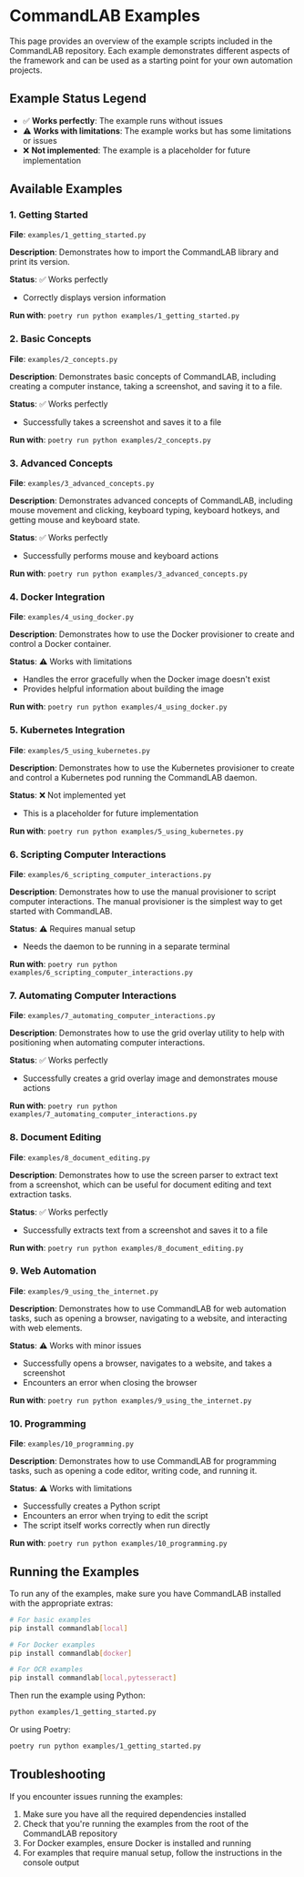 # CommandLAB Examples

This page provides an overview of the example scripts included in the CommandLAB repository. Each example demonstrates different aspects of the framework and can be used as a starting point for your own automation projects.

## Example Status Legend

- ✅ **Works perfectly**: The example runs without issues
- ⚠️ **Works with limitations**: The example works but has some limitations or issues
- ❌ **Not implemented**: The example is a placeholder for future implementation

## Available Examples

### 1. Getting Started

**File**: `examples/1_getting_started.py`

**Description**: Demonstrates how to import the CommandLAB library and print its version.

**Status**: ✅ Works perfectly
- Correctly displays version information

**Run with**: `poetry run python examples/1_getting_started.py`

### 2. Basic Concepts

**File**: `examples/2_concepts.py`

**Description**: Demonstrates basic concepts of CommandLAB, including creating a computer instance, taking a screenshot, and saving it to a file.

**Status**: ✅ Works perfectly
- Successfully takes a screenshot and saves it to a file

**Run with**: `poetry run python examples/2_concepts.py`

### 3. Advanced Concepts

**File**: `examples/3_advanced_concepts.py`

**Description**: Demonstrates advanced concepts of CommandLAB, including mouse movement and clicking, keyboard typing, keyboard hotkeys, and getting mouse and keyboard state.

**Status**: ✅ Works perfectly
- Successfully performs mouse and keyboard actions

**Run with**: `poetry run python examples/3_advanced_concepts.py`

### 4. Docker Integration

**File**: `examples/4_using_docker.py`

**Description**: Demonstrates how to use the Docker provisioner to create and control a Docker container.

**Status**: ⚠️ Works with limitations
- Handles the error gracefully when the Docker image doesn't exist
- Provides helpful information about building the image

**Run with**: `poetry run python examples/4_using_docker.py`

### 5. Kubernetes Integration

**File**: `examples/5_using_kubernetes.py`

**Description**: Demonstrates how to use the Kubernetes provisioner to create and control a Kubernetes pod running the CommandLAB daemon.

**Status**: ❌ Not implemented yet
- This is a placeholder for future implementation

**Run with**: `poetry run python examples/5_using_kubernetes.py`

### 6. Scripting Computer Interactions

**File**: `examples/6_scripting_computer_interactions.py`

**Description**: Demonstrates how to use the manual provisioner to script computer interactions. The manual provisioner is the simplest way to get started with CommandLAB.

**Status**: ⚠️ Requires manual setup
- Needs the daemon to be running in a separate terminal

**Run with**: `poetry run python examples/6_scripting_computer_interactions.py`

### 7. Automating Computer Interactions

**File**: `examples/7_automating_computer_interactions.py`

**Description**: Demonstrates how to use the grid overlay utility to help with positioning when automating computer interactions.

**Status**: ✅ Works perfectly
- Successfully creates a grid overlay image and demonstrates mouse actions

**Run with**: `poetry run python examples/7_automating_computer_interactions.py`

### 8. Document Editing

**File**: `examples/8_document_editing.py`

**Description**: Demonstrates how to use the screen parser to extract text from a screenshot, which can be useful for document editing and text extraction tasks.

**Status**: ✅ Works perfectly
- Successfully extracts text from a screenshot and saves it to a file

**Run with**: `poetry run python examples/8_document_editing.py`

### 9. Web Automation

**File**: `examples/9_using_the_internet.py`

**Description**: Demonstrates how to use CommandLAB for web automation tasks, such as opening a browser, navigating to a website, and interacting with web elements.

**Status**: ⚠️ Works with minor issues
- Successfully opens a browser, navigates to a website, and takes a screenshot
- Encounters an error when closing the browser

**Run with**: `poetry run python examples/9_using_the_internet.py`

### 10. Programming

**File**: `examples/10_programming.py`

**Description**: Demonstrates how to use CommandLAB for programming tasks, such as opening a code editor, writing code, and running it.

**Status**: ⚠️ Works with limitations
- Successfully creates a Python script
- Encounters an error when trying to edit the script
- The script itself works correctly when run directly

**Run with**: `poetry run python examples/10_programming.py`

## Running the Examples

To run any of the examples, make sure you have CommandLAB installed with the appropriate extras:

```bash
# For basic examples
pip install commandlab[local]

# For Docker examples
pip install commandlab[docker]

# For OCR examples
pip install commandlab[local,pytesseract]
```

Then run the example using Python:

```bash
python examples/1_getting_started.py
```

Or using Poetry:

```bash
poetry run python examples/1_getting_started.py
```

## Troubleshooting

If you encounter issues running the examples:

1. Make sure you have all the required dependencies installed
2. Check that you're running the examples from the root of the CommandLAB repository
3. For Docker examples, ensure Docker is installed and running
4. For examples that require manual setup, follow the instructions in the console output 